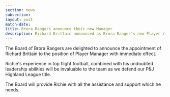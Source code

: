 ```yaml
---
section: news
subsection:
layout: post
match-date:
title: Brora Rangers announce their new Manager
description: Richard Brittain announced as Brora Ranger's new Player / Manager. Richard, who signed during the pre-season originally as a Player / Coach now takes the reigns as he hopes to lead Brora Rangers to their 3rd League title.
---
```

The Board of Brora Rangers are delighted to announce the appointment of Richard Brittain to the position of Player Manager with immediate effect.


Richie's experience in top flight football, combined with his undoubted leadership abilities will be invaluable to the team as we defend our P&J Highland League title. 
 
The Board will provide Richie with all the assistance and support which he needs.